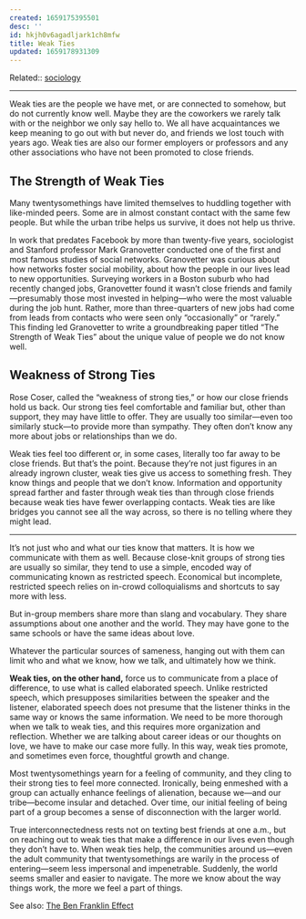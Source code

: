 ```yaml
---
created: 1659175395501
desc: ''
id: hkjh0v6agadljark1ch8mfw
title: Weak Ties
updated: 1659178931309
---
```

   
Related::  [sociology](../topics/sociology.md)   
   
   
---   
   
Weak ties are the people we have met, or are connected to somehow, but do not currently know well. Maybe they are the coworkers we rarely talk with or the neighbor we only say hello to. We all have acquaintances we keep meaning to go out with but never do, and friends we lost touch with years ago. Weak ties are also our former employers or professors and any other associations who have not been promoted to close friends.   
   
## The Strength of Weak Ties   
   
Many twentysomethings have limited themselves to huddling together with like-minded peers. Some are in almost constant contact with the same few people. But while the urban tribe helps us survive, it does not help us thrive.   
   
In work that predates Facebook by more than twenty-five years, sociologist and Stanford professor Mark Granovetter conducted one of the first and most famous studies of social networks. Granovetter was curious about how networks foster social mobility, about how the people in our lives lead to new opportunities. Surveying workers in a Boston suburb who had recently changed jobs, Granovetter found it wasn’t close friends and family—presumably those most invested in helping—who were the most valuable during the job hunt. Rather, more than three-quarters of new jobs had come from leads from contacts who were seen only “occasionally” or “rarely.” This finding led Granovetter to write a groundbreaking paper titled “The Strength of Weak Ties” about the unique value of people we do not know well.   
   
## Weakness of Strong Ties   
   
Rose Coser, called the “weakness of strong ties,” or how our close friends hold us back. Our strong ties feel comfortable and familiar but, other than support, they may have little to offer. They are usually too similar—even too similarly stuck—to provide more than sympathy. They often don’t know any more about jobs or relationships than we do.   
   
Weak ties feel too different or, in some cases, literally too far away to be close friends. But that’s the point. Because they’re not just figures in an already ingrown cluster, weak ties give us access to something fresh. They know things and people that we don’t know. Information and opportunity spread farther and faster through weak ties than through close friends because weak ties have fewer overlapping contacts. Weak ties are like bridges you cannot see all the way across, so there is no telling where they might lead.   
   
   
---   
   
It’s not just who and what our ties know that matters. It is how we communicate with them as well. Because close-knit groups of strong ties are usually so similar, they tend to use a simple, encoded way of communicating known as restricted speech. Economical but incomplete, restricted speech relies on in-crowd colloquialisms and shortcuts to say more with less.   
   
But in-group members share more than slang and vocabulary. They share assumptions about one another and the world. They may have gone to the same schools or have the same ideas about love.   
   
Whatever the particular sources of sameness, hanging out with them can limit who and what we know, how we talk, and ultimately how we think.   
   
**Weak ties, on the other hand,** force us to communicate from a place of difference, to use what is called elaborated speech. Unlike restricted speech, which presupposes similarities between the speaker and the listener, elaborated speech does not presume that the listener thinks in the same way or knows the same information. We need to be more thorough when we talk to weak ties, and this requires more organization and reflection. Whether we are talking about career ideas or our thoughts on love, we have to make our case more fully. In this way, weak ties promote, and sometimes even force, thoughtful growth and change.   
   
Most twentysomethings yearn for a feeling of community, and they cling to their strong ties to feel more connected. Ironically, being enmeshed with a group can actually enhance feelings of alienation, because we—and our tribe—become insular and detached. Over time, our initial feeling of being part of a group becomes a sense of disconnection with the larger world.   
   
True interconnectedness rests not on texting best friends at one a.m., but on reaching out to weak ties that make a difference in our lives even though they don’t have to. When weak ties help, the communities around us—even the adult community that twentysomethings are warily in the process of entering—seem less impersonal and impenetrable. Suddenly, the world seems smaller and easier to navigate. The more we know about the way things work, the more we feel a part of things.   
   
See also: [The Ben Franklin Effect](../archive/The%20Ben%20Franklin%20Effect.md)